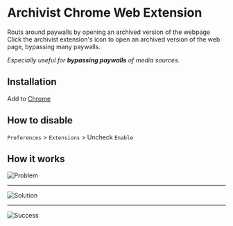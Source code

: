 # Archivist Chrome Web Extension
Routs around paywalls by opening an archived version of the webpage
Click the archivist extension's icon to open an archived version of the web page, bypassing many paywalls.

*Especially useful for **bypassing paywalls** of media sources.*

## Installation
Add to [Chrome](https://chrome.google.com/webstore/detail/archivist/bpdhbjagefdaaleabpjffdhbfhnekknd)

## How to disable
`Preferences` > `Extensions` > Uncheck `Enable`

## How it works
![Problem](https://github.com/dlwaldroop/archive_extension/blob/main/extension_photos/blocked_from_reading.png "Problem")
___
![Solution](https://github.com/dlwaldroop/archive_extension/blob/main/extension_photos/click_extension_icon.png "Solution")
___
![Success](https://github.com/dlwaldroop/archive_extension/blob/main/extension_photos/success.png "Success")
